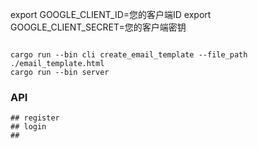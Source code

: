 export GOOGLE_CLIENT_ID=您的客户端ID
export GOOGLE_CLIENT_SECRET=您的客户端密钥

```shell

cargo run --bin cli create_email_template --file_path ./email_template.html
cargo run --bin server

```



### API


```shell
## register
## login
##

```
